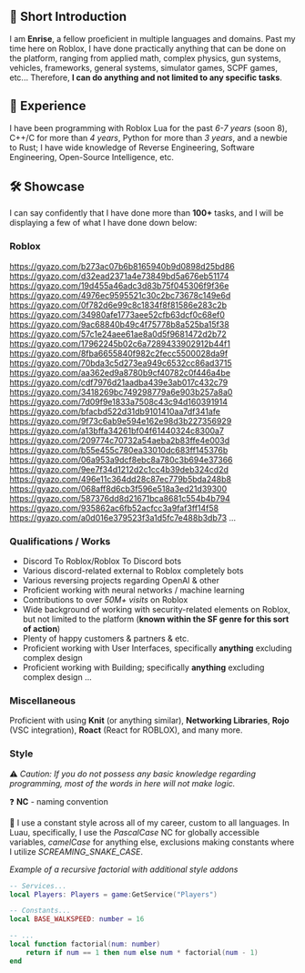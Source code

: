 ## 👋 Short Introduction
I am **Enrise**, a fellow proeficient in multiple languages and domains.
Past my time here on Roblox, I have done practically anything that can be done on the platform, ranging from applied math, complex physics, gun systems, vehicles, frameworks, general systems, simulator games, SCPF games, etc...
Therefore, **I can do anything and not limited to any specific tasks**.

## 🌟 Experience
I have been programming with Roblox Lua for the past *6-7 years* (soon 8), C++/C for more than *4 years*, Python for more than *3 years*, and a newbie to Rust; I have wide knowledge of Reverse Engineering, Software Engineering, Open-Source Intelligence, etc.

## 🛠 Showcase
I can say confidently that I have done more than **100+** tasks, and I will be displaying a few of what I have done down below:

### Roblox
https://gyazo.com/b273ac07b6b8165940b9d0898d25bd86
https://gyazo.com/d32ead2371a4e73849bd5a676eb51174
https://gyazo.com/19d455a46adc3d83b75f045306f9f36e
https://gyazo.com/4976ec9595521c30c2bc73678c149e6d
https://gyazo.com/0f782d6e99c8c1834f8f81586e283c2b
https://gyazo.com/34980afe1773aee52cfb63dcf0c68ef0
https://gyazo.com/9ac68840b49c4f75778b8a525ba15f38
https://gyazo.com/57c1e24aee61ae8a0d5f9681472d2b72
https://gyazo.com/17962245b02c6a7289433902912b44f1
https://gyazo.com/8fba6655840f982c2fecc5500028da9f
https://gyazo.com/70bda3c5d273ea949c6532cc86ad3715
https://gyazo.com/aa362ed9a8780b9cf40782c0f446a4be
https://gyazo.com/cdf7976d21aadba439e3ab017c432c79
https://gyazo.com/3418269bc749298779a6e903b257a8a0
https://gyazo.com/7d09f9e1833a7508c43c94d160391914
https://gyazo.com/bfacbd522d31db9101410aa7df341afe
https://gyazo.com/9f73c6ab9e594e162e98d3b227356929
https://gyazo.com/a13bffa34261bf04f61440324c8300a7
https://gyazo.com/209774c70732a54aeba2b83ffe4e003d
https://gyazo.com/b55e455c780ea33010dc683ff145376b
https://gyazo.com/06a953a9dcf8ebc8a780c3b694e37366
https://gyazo.com/9ee7f34d1212d2c1cc4b39deb324cd2d
https://gyazo.com/496e11c364dd28c87ec779b5bda248b8
https://gyazo.com/068aff8d6cb3f596e518a3ed21d39300
https://gyazo.com/587376dd8d21671bca8681c554b4b794
https://gyazo.com/935862ac6fb52acfcc3a9faf3ff14f58
https://gyazo.com/a0d016e379523f3a1d5fc7e488b3db73
...

### Qualifications / Works
- Discord To Roblox/Roblox To Discord bots
- Various discord-related external to Roblox completely bots
- Various reversing projects regarding OpenAI & other
- Proficient working with neural networks / machine learning
- Contributions to over *50M+ visits* on Roblox
- Wide background of working with security-related elements on Roblox, but not limited to the platform (**known within the SF genre for this sort of action**)
- Plenty of happy customers & partners & etc.
- Proficient working with User Interfaces, specifically **anything** excluding complex design
- Proficient working with Building; specifically **anything** excluding complex design
...

### Miscellaneous
Proficient with using **Knit** (or anything similar), **Networking Libraries**, **Rojo** (VSC integration), **Roact** (React for ROBLOX), and many more.

### Style
⚠️ *Caution: If you do not possess any basic knowledge regarding programming, most of the words in here will not make logic.*

❓️ **NC** - naming convention

🔎 I use a constant style across all of my career, custom to all languages.
In Luau, specifically, I use the *PascalCase* NC for globally accessible variables, *camelCase* for anything else, exclusions making constants where I utilize *SCREAMING_SNAKE_CASE*.

*Example of a recursive factorial with additional style addons*
```lua
-- Services...
local Players: Players = game:GetService("Players")

-- Constants...
local BASE_WALKSPEED: number = 16

-- ...
local function factorial(num: number)
    return if num == 1 then num else num * factorial(num - 1)
end
```
